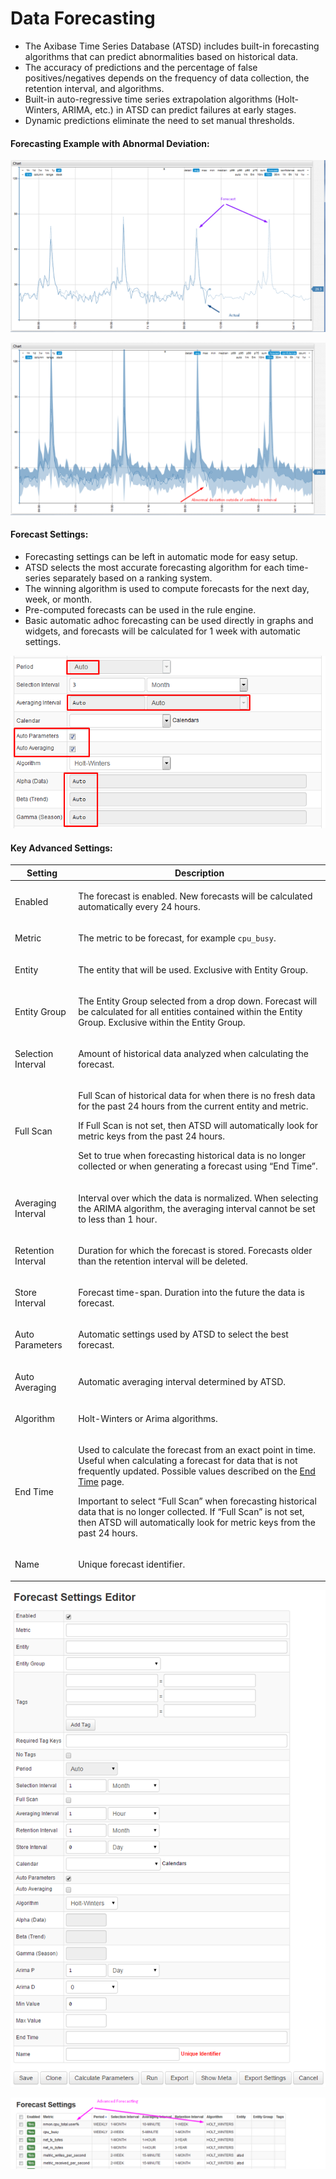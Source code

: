 # Data Forecasting

- The Axibase Time Series Database (ATSD) includes built-in forecasting algorithms that can predict abnormalities based on historical data.
- The accuracy of predictions and the percentage of false positives/negatives depends on the frequency of data collection, the retention interval, and algorithms.
- Built-in auto-regressive time series extrapolation algorithms (Holt-Winters, ARIMA, etc.) in ATSD can predict failures at early stages.
- Dynamic predictions eliminate the need to set manual thresholds.


#### Forecasting Example with Abnormal Deviation:

![](resources/forecasts.png)

![](resources/forecasts2.png)

#### Forecast Settings:


- Forecasting settings can be left in automatic mode for easy setup.
- ATSD selects the most accurate forecasting algorithm for each time-series separately based on a ranking system.
- The winning algorithm is used to compute forecasts for the next day, week, or month.
- Pre-computed forecasts can be used in the rule engine.
- Basic automatic adhoc forecasting can be used directly in graphs and widgets, and forecasts will be calculated for 1 week with automatic settings.


![](resources/forecasts3.png)

#### Key Advanced Settings:

| Setting | Description | 
| --- | --- | 
|  <p>Enabled</p>  |  <p>The forecast is enabled. New forecasts will be calculated automatically every 24 hours.</p>  | 
|  <p>Metric</p>  |  <p>The metric to be forecast, for example `cpu_busy`.</p>  | 
|  <p>Entity</p>  |  <p>The entity that will be used. Exclusive with Entity Group.</p>  | 
|  <p>Entity Group</p>  |  <p>The Entity Group selected from a drop down. Forecast will be calculated for all entities contained within the Entity Group. Exclusive within the Entity Group.</p>  | 
|  <p>Selection Interval</p>  |  <p>Amount of historical data analyzed when calculating the forecast.</p>  | 
|  <p>Full Scan</p>  |  <p>Full Scan of historical data for when there is no fresh data for the past 24 hours from the current entity and metric.</p>  <p>If Full Scan is not set, then ATSD will automatically look for metric keys from the past 24 hours.</p>  <p>Set to true when forecasting historical data is no longer collected or when generating a forecast using “End Time”.</p>  | 
|  <p>Averaging Interval</p>  |  <p>Interval over which the data is normalized. When selecting the ARIMA algorithm, the averaging interval cannot be set to less than 1 hour.</p>  | 
|  <p>Retention Interval</p>  |  <p>Duration for which the forecast is stored. Forecasts older than the retention interval will be deleted.</p>  | 
|  <p>Store Interval</p>  |  <p>Forecast time-span. Duration into the future the data is forecast.</p>  | 
|  <p>Auto Parameters</p>  |  <p>Automatic settings used by ATSD to select the best forecast.</p>  | 
|  <p>Auto Averaging</p>  |  <p>Automatic averaging interval determined by ATSD.</p>  | 
|  <p>Algorithm</p>  |  <p>Holt-Winters or Arima algorithms.</p>  | 
|  <p>End Time</p>  |  <p>Used to calculate the forecast from an exact point in time. Useful when calculating a forecast for data that is not frequently updated. Possible values described on the [End Time](https://axibase.com/products/axibase-time-series-database/visualization/end-time/) page.</p>  <p>Important to select “Full Scan” when forecasting historical data that is no longer collected. If “Full Scan” is not set, then ATSD will automatically look for metric keys from the past 24 hours.</p>  | 
|  <p>Name</p>  |  <p>Unique forecast identifier.</p>  | 


![](resources/forecast_settings2.png)

![](resources/forecasts4-e1434358022671.png)
